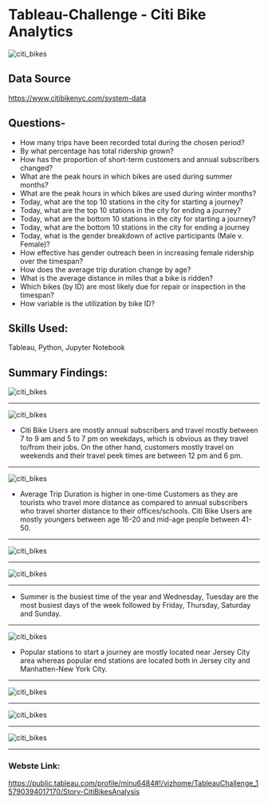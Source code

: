 # Tableau-Challenge - Citi Bike Analytics


![citi_bikes](Images/citi-bike-station-bikes.jpg)


## Data Source
https://www.citibikenyc.com/system-data


## Questions-
- How many trips have been recorded total during the chosen period?
- By what percentage has total ridership grown?
- How has the proportion of short-term customers and annual subscribers changed?
- What are the peak hours in which bikes are used during summer months?
- What are the peak hours in which bikes are used during winter months?
- Today, what are the top 10 stations in the city for starting a journey? 
- Today, what are the top 10 stations in the city for ending a journey? 
- Today, what are the bottom 10 stations in the city for starting a journey? 
- Today, what are the bottom 10 stations in the city for ending a journey 
- Today, what is the gender breakdown of active participants (Male v. Female)?
- How effective has gender outreach been in increasing female ridership over the timespan?
- How does the average trip duration change by age?
- What is the average distance in miles that a bike is ridden?
- Which bikes (by ID) are most likely due for repair or inspection in the timespan?
- How variable is the utilization by bike ID?

## Skills Used:
Tableau, Python, Jupyter Notebook


## Summary Findings:

![citi_bikes](Images/monthly.PNG)

-----

![citi_bikes](Images/user_types.PNG)

- Citi Bike Users are mostly annual subscribers and travel mostly between 7 to 9 am and 5 to 7 pm on weekdays, which is obvious as they travel to/from their jobs. On the other hand, customers mostly travel on weekends and their travel peek times are between 12 pm and 6 pm.

-----

![citi_bikes](Images/avg_trip_duration.PNG)

- Average Trip Duration is higher in one-time Customers as they are tourists who travel more distance as compared to annual subscribers who travel shorter distance to their offices/schools. Citi Bike Users are mostly youngers between age 16-20 and mid-age people between 41-50.

-----

![citi_bikes](Images/gender_distribution.PNG)

-----

![citi_bikes](Images/peek_hours_days.PNG)

-----

- Summer is the busiest time of the year and Wednesday, Tuesday are the most busiest days of the week followed by Friday, Thursday, Saturday and Sunday.

-----

![citi_bikes](Images/popular_stations.PNG)

- Popular stations to start a journey are mostly located near Jersey City area whereas popular end stations are located both in Jersey city and Manhatten-New York City.

-----

![citi_bikes](Images/stations.PNG)

-----

![citi_bikes](Images/stations_time.PNG)

-----

![citi_bikes](Images/mileage.PNG)

-----


### Webste Link:
https://public.tableau.com/profile/minu6484#!/vizhome/TableauChallenge_15790394017170/Story-CitiBikesAnalysis
